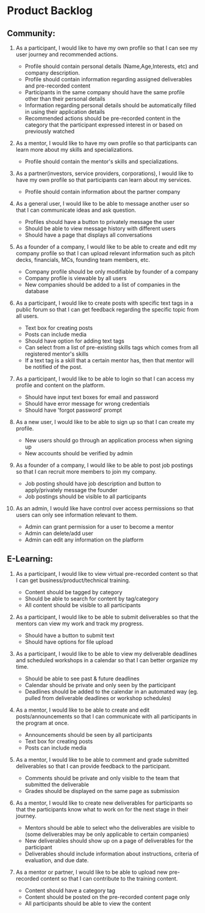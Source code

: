 # Product Backlog

## Community:
1. As a participant, I would like to have my own profile so that I can see my user journey and recommended actions.
	- Profile should contain personal details (Name,Age,Interests, etc) and company description.
	- Profile should contain information regarding assigned deliverables and pre-recorded content 
	- Participants in the same company should have the same profile other than their personal details
	- Information regarding personal details should be automatically filled in using their application details
	- Recommended actions should be pre-recorded content in the category that the participant expressed interest in or based on previously watched
	
2. As a mentor, I would like to have my own profile so that participants can learn more about my skills and specializations.
	- Profile should contain the mentor's skills and specializations.

3. As a partner(investors, service providers, corporations), I would like to have my own profile so that participants can learn about my services.
	- Profile should contain information about the partner company

4. As a general user, I would like to be able to message another user so that I can communicate ideas and ask question.
	- Profiles should have a button to privately message the user
	- Should be able to view message history with different users
	- Should have a page that displays all conversations

5. As a founder of a company, I would like to be able to create and edit my company profile so that I can upload relevant information such as pitch decks, financials, MCs, founding team members, etc.
	- Company profile should be only modifiable by founder of a company
	- Company profile is viewable by all users
	- New companies should be added to a list of companies in the database

6. As a participant, I would like to create posts with specific text tags in a public forum so that I can get feedback regarding the specific topic from all users.
	- Text box for creating posts
	- Posts can include media 
	- Should have option for adding text tags 
	- Can select from a list of pre-existing skills tags which comes from all registered mentor's skills
	- If a text tag is a skill that a certain mentor has, then that mentor will be notified of the post.

7. As a participant, I would like to be able to login so that I can access my profile and content on the platform.	
	- Should have input text boxes for email and password
	- Should have error message for wrong credentials
	- Should have 'forgot password' prompt

8. As a new user, I would like to be able to sign up so that I can create my profile.
	- New users should go through an application process when signing up
	- New accounts should be verified by admin

9. As a founder of a company, I would like to be able to post job postings so that I can recruit more members to join my company.
	- Job posting should have job description and button to apply/privately message the founder
	- Job postings should be visible to all participants

10. As an admin, I would like have control over access permissions so that users can only see information relevant to them. 
	- Admin can grant permission for a user to become a mentor 
	- Admin can delete/add user
	- Admin can edit any information on the platform

## E-Learning:
1. As a participant, I would like to view virtual pre-recorded content so that I can get business/product/technical training.
	- Content should be tagged by category
	- Should be able to search for content by tag/category
	- All content should be visible to all participants

2. As a participant, I would like to be able to submit deliverables so that the mentors can view my work and track my progress.
	- Should have a button to submit text
	- Should have options for file upload

3. As a participant, I would like to be able to view my deliverable deadlines and scheduled workshops in a calendar so that I can better organize my time.
	- Should be able to see past & future deadlines
	- Calendar should be private and only seen by the participant
	- Deadlines should be added to the calendar in an automated way (eg. pulled from deliverable deadlines or workshop schedules)

4. As a mentor, I would like to be able to create and edit posts/announcements so that I can communicate with all participants in the program at once.
	- Announcements should be seen by all participants
	- Text box for creating posts
	- Posts can include media 

5. As a mentor, I would like to be able to comment and grade submitted deliverables so that I can provide feedback to the participant.
	- Comments should be private and only visible to the team that submitted the deliverable
	- Grades should be displayed on the same page as submission
	
6. As a mentor, I would like to create new deliverables for participants so that the participants know what to work on for the next stage in their journey.  
	- Mentors should be able to select who the deliverables are visible to (some deliverables may be only applicable to certain companies)
	- New deliverables should show up on a page of deliverables for the participant
	- Deliverables should include information about instructions, criteria of evaluation, and due date.
	
7. As a mentor or partner, I would like to be able to upload new pre-recorded content so that I can contribute to the training content. 
	- Content should have a category tag
	- Content should be posted on the pre-recorded content page only
	- All participants should be able to view the content
	
